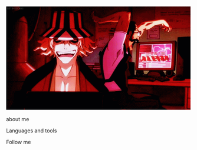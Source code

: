 <a href="https://www.linkedin.com/in/dodikxon/">![HEADER](https://github.com/Dodikxon/Dodikxon/blob/main/assets/Header.gif)</a>

about me

Languages and tools

Follow me